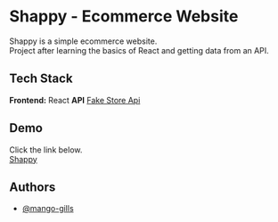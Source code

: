 # Shappy - Ecommerce Website

Shappy is a simple ecommerce website.\
Project after learning the basics of React and getting data from an API.

## Tech Stack

**Frontend:** React
**API** [Fake Store Api](https://fakestoreapi.com/)

## Demo

Click the link below.\
[Shappy](https://shappy.vercel.app/)

## Authors

- [@mango-gills](https://github.com/mango-gills)
